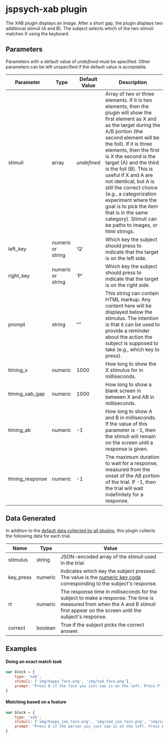 # jspsych-xab plugin

The XAB plugin displays an image. After a short gap, the plugin displays two additional stimuli (A and B). The subject selects which of the two stimuli matches X using the keyboard.

## Parameters

Parameters with a default value of *undefined* must be specified. Other parameters can be left unspecified if the default value is acceptable.

Parameter | Type | Default Value | Description
----------|------|---------------|------------
stimuli | array | *undefined* | Array of two or three elements. If it is two elements, then the plugin will show the first element as X and as the target during the A/B portion (the second element will be the foil). If it is three elements, then the first is X the second is the target (A) and the third is the foil (B). This is useful if X and A are not identical, but A is still the correct choice (e.g., a categorization experiment where the goal is to pick the item that is in the same category). Stimuli can be paths to images, or html strings.
left_key | numeric or string | 'Q' | Which key the subject should press to indicate that the target is on the left side.
right_key | numeric or string | 'P' | Which key the subject should press to indicate that the target is on the right side.
prompt | string | "" | This string can contain HTML markup. Any content here will be displayed below the stimulus. The intention is that it can be used to provide a reminder about the action the subject is supposed to take (e.g., which key to press).
timing_x | numeric | 1000 | How long to show the X stimulus for in milliseconds.
timing_xab_gap | numeric | 1000 | How long to show a blank screen in between X and AB in milliseconds.
timing_ab | numeric | -1 | How long to show A and B in milliseconds. If the value of this parameter is -1, then the stimuli will remain on the screen until a response is given.
timing_response | numeric | -1 | The maximum duration to wait for a response, measured from the onset of the AB portion of the trial. If -1, then the trial will wait indefinitely for a response.

## Data Generated

In addition to the [default data collected by all plugins](overview#datacollectedbyplugins), this plugin collects the following data for each trial.

Name | Type | Value
-----|------|------
stimulus | string | JSON-encoded array of the stimuli used in the trial.
key_press | numeric | Indicates which key the subject pressed. The value is the [numeric key code](http://www.cambiaresearch.com/articles/15/javascript-char-codes-key-codes) corresponding to the subject's response.
rt | numeric | The response time in milliseconds for the subject to make a response. The time is measured from when the A and B stimuli first appear on the screen until the subject's response.
correct | boolean | True if the subject picks the correct answer.

## Examples

#### Doing an exact match task

```javascript
var block = {
	type: 'xab',
	stimuli: ['img/happy_face.png', 'img/sad_face.png'],
	prompt: "Press Q if the face you just saw is on the left. Press P if the face you just saw is on the right."
}
```

#### Matching based on a feature

```javascript
var block = {
	type: 'xab',
	stimuli: ['img/happy_joe_face.png', 'img/sad_joe_face.png', 'img/sad_fred_face.png'],
	prompt: "Press Q if the person you just saw is on the left. Press P if the person you just saw is on the right."
}
```

